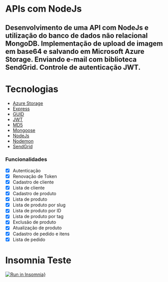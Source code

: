 # APIs com NodeJs 

## Desenvolvimento de uma API com NodeJs e utilização do banco de dados não relacional MongoDB. Implementação de upload de imagem em base64 e salvando em Microsoft Azure Storage. Enviando e-mail com biblioteca SendGrid. Controle de autenticação JWT.

Tecnologias
=================
<!--ts-->
   * [Azure Storage](https://github.com/Azure/azure-storage-node)
   * [Express](http://expressjs.com/)
   * [GUID](github.com/dandean/guid)
   * [JWT](https://github.com/auth0/node-jsonwebtoken#readme)
   * [MD5](https://github.com/pvorb/node-md5#readme)
   * [Mongoose](https://mongoosejs.com/)
   * [NodeJs](https://nodejs.org/en/)
   * [Nodemon](https://nodemon.io/)
   * [SendGrid](https://sendgrid.com/)
<!--te-->

### Funcionalidades
- [x] Autenticação
- [x] Renovação de Token
- [x] Cadastro de cliente
- [x] Lista de cliente
- [x] Cadastro de produto
- [x] Lista de produto
- [x] Lista de produto por slug
- [x] Lista de produto por ID
- [x] Lista de produto por tag
- [x] Exclusão de produto
- [x] Atualização de produto
- [x] Cadastro de pedido e itens
- [x] Lista de pedido

# Insomnia Teste

[![Run in Insomnia}](https://insomnia.rest/images/run.svg)](https://insomnia.rest/run/?label=Insomnia%20Teste&uri=https%3A%2F%2Fraw.githubusercontent.com%2Frafaadail%2Fapi-nodejs%2Fmaster%2Finsomnia.json)

